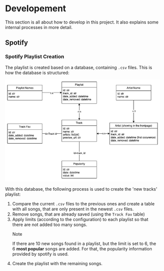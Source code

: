 # Developement

This section is all about how to develop in this project. It also explains some internal processes in more detail.

## Spotify

### Spotify Playlist Creation

The playlist is created based on a database, containing `.csv` files. This is how the database is structured:

![Database Tables](../assets/Tables.jpg)

With this database, the following process is used to create the 'new tracks' playlist:

1. Compare the current `.csv` files to the previous ones and create a table with all songs, that are only present in the newest `.csv` files.
2. Remove songs, that are already saved (using the `Track Fav` table)
3. Apply limits (according to the configuration) to each playlist so that there are not added too many songs.
   > [!NOTE]
   > If there are 10 new songs found in a playlist, but the limit is set to 6, the 6 **most popular** songs are added. For that, the popularity information provided by spotify is used.
4. Create the playlist with the remaining songs.
